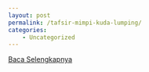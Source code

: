 ```yaml
---
layout: post
permalink: /tafsir-mimpi-kuda-lumping/
categories:
    - Uncategorized
---
```


[Baca Selengkapnya](/08)